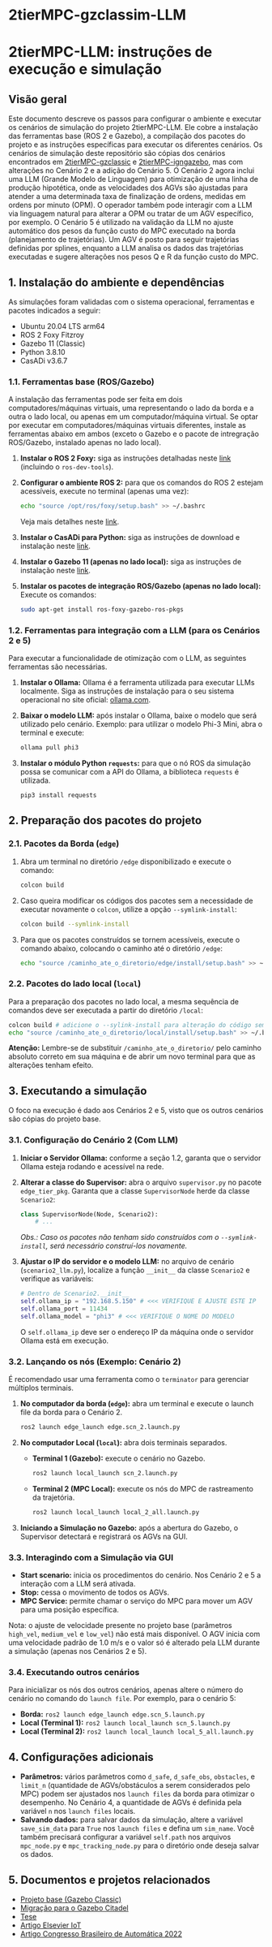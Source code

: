 # 2tierMPC-gzclassim-LLM

# 2tierMPC-LLM: instruções de execução e simulação

## Visão geral

Este documento descreve os passos para configurar o ambiente e executar os cenários de simulação do projeto 2tierMPC-LLM. Ele cobre a instalação das ferramentas base (ROS 2 e Gazebo), a compilação dos pacotes do projeto e as instruções específicas para executar os diferentes cenários. Os cenários de simulação deste repositório são cópias dos cenários encontrados em [2tierMPC-gzclassic](https://github.com/ralvomena/2tierMPC-gzclassic) e [2tierMPC-igngazebo](https://github.com/ralvomena/2tierMPC-igngazebo), mas com alterações no Cenário 2 e a adição do Cenário 5. O Cenário 2 agora inclui uma LLM (Grande Modelo de Linguagem) para otimização de uma linha de produção hipotética, onde as velocidades dos AGVs são ajustadas para atender a uma determinada taxa de finalização de ordens, medidas em ordens por minuto (OPM). O operador também pode interagir com a LLM via linguagem natural para alterar a OPM ou tratar de um AGV específico, por exemplo. O Cenário 5 é utilizado na validação da LLM no ajuste automático dos pesos da função custo do MPC executado na borda (planejamento de trajetórias). Um AGV é posto para seguir trajetórias definidas por splines, enquanto a LLM analisa os dados das trajetórias executadas e sugere alterações nos pesos Q e R da função custo do MPC.

## 1\. Instalação do ambiente e dependências

As simulações foram validadas com o sistema operacional, ferramentas e pacotes indicados a seguir:

  * Ubuntu 20.04 LTS arm64
  * ROS 2 Foxy Fitzroy
  * Gazebo 11 (Classic)
  * Python 3.8.10
  * CasADi v3.6.7

### 1.1. Ferramentas base (ROS/Gazebo)

A instalação das ferramentas pode ser feita em dois computadores/máquinas virtuais, uma representando o lado da borda e a outra o lado local, ou apenas em um computador/máquina virtual. Se optar por executar em computadores/máquinas virtuais diferentes, instale as ferramentas abaixo em ambos (exceto o Gazebo e o pacote de intregração ROS/Gazebo, instalado apenas no lado local).

1.  **Instalar o ROS 2 Foxy:** siga as instruções detalhadas neste [link](https://docs.ros.org/en/foxy/Installation/Ubuntu-Install-Debians.html) (incluindo o `ros-dev-tools`).

2.  **Configurar o ambiente ROS 2:** para que os comandos do ROS 2 estejam acessíveis, execute no terminal (apenas uma vez):

    ```bash
    echo "source /opt/ros/foxy/setup.bash" >> ~/.bashrc
    ```

    Veja mais detalhes neste [link](https://docs.ros.org/en/foxy/Tutorials/Beginner-CLI-Tools/Configuring-ROS2-Environment.html).

3.  **Instalar o CasADi para Python:** siga as instruções de download e instalação neste [link](https://web.casadi.org/get/).

4.  **Instalar o Gazebo 11 (apenas no lado local):** siga as instruções de instalação neste [link](https://www.google.com/search?q=http://gazebosim.org/tutorials%3Ftut%3Dinstall_ubuntu%26cat%3Dinstall).

5.  **Instalar os pacotes de integração ROS/Gazebo (apenas no lado local):** Execute os comandos:

    ```bash
    sudo apt-get install ros-foxy-gazebo-ros-pkgs
    ```

### 1.2. Ferramentas para integração com a LLM (para os Cenários 2 e 5)

Para executar a funcionalidade de otimização com o LLM, as seguintes ferramentas são necessárias.

1.  **Instalar o Ollama:** Ollama é a ferramenta utilizada para executar LLMs localmente. Siga as instruções de instalação para o seu sistema operacional no site oficial: [ollama.com](https://ollama.com).

2.  **Baixar o modelo LLM:** após instalar o Ollama, baixe o modelo que será utilizado pelo cenário. Exemplo: para utilizar o modelo Phi-3 Mini, abra o terminal e execute:

    ```bash
    ollama pull phi3
    ```

3.  **Instalar o módulo Python `requests`:** para que o nó ROS da simulação possa se comunicar com a API do Ollama, a biblioteca `requests` é utilizada.

    ```bash
    pip3 install requests
    ```

## 2\. Preparação dos pacotes do projeto

### 2.1. Pacotes da Borda (`edge`)

1.  Abra um terminal no diretório `/edge` disponibilizado e execute o comando:
    ```bash
    colcon build
    ```
2.  Caso queira modificar os códigos dos pacotes sem a necessidade de executar novamente o `colcon`, utilize a opção `--symlink-install`:
    ```bash
    colcon build --symlink-install
    ```
3.  Para que os pacotes construídos se tornem acessíveis, execute o comando abaixo, colocando o caminho até o diretório `/edge`:
    ```bash
    echo "source /caminho_ate_o_diretorio/edge/install/setup.bash" >> ~/.bashrc
    ```

### 2.2. Pacotes do lado local (`local`)

Para a preparação dos pacotes no lado local, a mesma sequência de comandos deve ser executada a partir do diretório `/local`:

```bash
colcon build # adicione o --sylink-install para alteração do código sem a necessidade de reexecutar o colcon 
echo "source /caminho_ate_o_diretorio/local/install/setup.bash" >> ~/.bashrc
```

**Atenção:** Lembre-se de substituir `/caminho_ate_o_diretorio/` pelo caminho absoluto correto em sua máquina e de abrir um novo terminal para que as alterações tenham efeito.

## 3\. Executando a simulação

O foco na execução é dado aos Cenários 2 e 5, visto que os outros cenários são cópias do projeto base.

### 3.1. Configuração do Cenário 2 (Com LLM)

1.  **Iniciar o Servidor Ollama:** conforme a seção 1.2, garanta que o servidor Ollama esteja rodando e acessível na rede.

2.  **Alterar a classe do Supervisor:** abra o arquivo `supervisor.py` no pacote `edge_tier_pkg`. Garanta que a classe `SupervisorNode` herde da classe `Scenario2`:

    ```python
    class SupervisorNode(Node, Scenario2):
        # ...
    ```

    *Obs.: Caso os pacotes não tenham sido construídos com o `--symlink-install`, será necessário construí-los novamente.*

3.  **Ajustar o IP do servidor e o modelo LLM:** no arquivo de cenário (`scenario2_llm.py`), localize a função `__init__` da classe `Scenario2` e verifique as variáveis:

    ```python
    # Dentro de Scenario2.__init__
    self.ollama_ip = "192.168.5.150" # <<< VERIFIQUE E AJUSTE ESTE IP
    self.ollama_port = 11434 
    self.ollama_model = "phi3" # <<< VERIFIQUE O NOME DO MODELO
    ```

    O `self.ollama_ip` deve ser o endereço IP da máquina onde o servidor Ollama está em execução.

### 3.2. Lançando os nós (Exemplo: Cenário 2)

É recomendado usar uma ferramenta como o `terminator` para gerenciar múltiplos terminais.

1.  **No computador da borda (`edge`):** abra um terminal e execute o launch file da borda para o Cenário 2.

    ```bash
    ros2 launch edge_launch edge.scn_2.launch.py
    ```

2.  **No computador Local (`local`):** abra dois terminais separados.

      * **Terminal 1 (Gazebo):** execute o cenário no Gazebo.
        ```bash
        ros2 launch local_launch scn_2.launch.py
        ```
      * **Terminal 2 (MPC Local):** execute os nós do MPC de rastreamento da trajetória.
        ```bash
        ros2 launch local_launch local_2_all.launch.py
        ```

3.  **Iniciando a Simulação no Gazebo:** após a abertura do Gazebo, o Supervisor detectará e registrará os AGVs na GUI.

### 3.3. Interagindo com a Simulação via GUI

  - **Start scenario:** inicia os procedimentos do cenário. Nos Cenário 2 e 5 a interação com a LLM será ativada.
  - **Stop:** cessa o movimento de todos os AGVs.
  - **MPC Service:** permite chamar o serviço do MPC para mover um AGV para uma posição específica.

  Nota: o ajuste de velocidade presente no projeto base (parâmetros `high_vel`, `medium_vel` e `low_vel`) não está mais disponível. O AGV inicia com uma velocidade padrão de 1.0 m/s e o valor só é alterado pela LLM durante a simulação (apenas nos Cenários 2 e 5).

### 3.4. Executando outros cenários

Para inicializar os nós dos outros cenários, apenas altere o número do cenário no comando do `launch file`. Por exemplo, para o cenário 5:

  * **Borda:** `ros2 launch edge_launch edge.scn_5.launch.py`
  * **Local (Terminal 1):** `ros2 launch local_launch scn_5.launch.py`
  * **Local (Terminal 2):** `ros2 launch local_launch local_5_all.launch.py`

## 4\. Configurações adicionais

  * **Parâmetros:** vários parâmetros como `d_safe`, `d_safe_obs`, `obstacles`, e `limit_n` (quantidade de AGVs/obstáculos a serem considerados pelo MPC) podem ser ajustados nos `launch files` da borda para otimizar o desempenho. No Cenário 4, a quantidade de AGVs é definida pela variável `n` nos `launch files` locais.
  * **Salvando dados:** para salvar dados da simulação, altere a variável `save_sim_data` para `True` nos `launch files` e defina um `sim_name`. Você também precisará configurar a variável `self.path` nos arquivos `mpc_node.py` e `mpc_tracking_node.py` para o diretório onde deseja salvar os dados.

## 5\. Documentos e projetos relacionados

  * [Projeto base (Gazebo Classic)](https://github.com/ralvomena/2tierMPC-gzclassic)
  * [Migração para o Gazebo Citadel](https://github.com/ralvomena/2tierMPC-igngazebo)
  * [Tese](http://dspace.sti.ufcg.edu.br:8080/jspui/handle/riufcg/30896)
  * [Artigo Elsevier IoT](https://www.sciencedirect.com/science/article/abs/pii/S2542660522001470)
  * [Artigo Congresso Brasileiro de Automática 2022](https://www.sba.org.br/cba2022/wp-content/uploads/artigos_cba2022/paper_9287.pdf)
